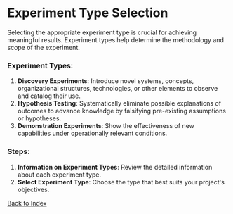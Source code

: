 # Experiment Type Selection

Selecting the appropriate experiment type is crucial for achieving meaningful results. Experiment types help determine the methodology and scope of the experiment.

### Experiment Types:

1. **Discovery Experiments**: Introduce novel systems, concepts, organizational structures, technologies, or other elements to observe and catalog their use.
2. **Hypothesis Testing**: Systematically eliminate possible explanations of outcomes to advance knowledge by falsifying pre-existing assumptions or hypotheses.
3. **Demonstration Experiments**: Show the effectiveness of new capabilities under operationally relevant conditions.

### Steps:

1. **Information on Experiment Types**: Review the detailed information about each experiment type.
2. **Select Experiment Type**: Choose the type that best suits your project's objectives.

[Back to Index](./index.md)
